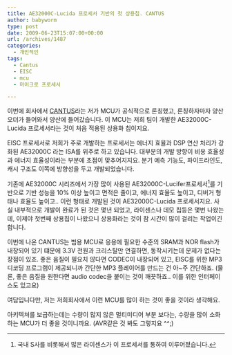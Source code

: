 ```yaml
---
title: AE32000C-Lucida 프로세서 기반의 첫 상용칩. CANTUS
author: babyworm
type: post
date: 2009-06-23T15:07:00+00:00
url: /archives/1487
categories:
  - 개인적인
tags:
  - Cantus
  - EISC
  - mcu
  - 마이크로 프로세서

---
```


이번에 회사에서 <a href="http://blog.gyongsu.com/133" target="_blank">CANTUS</a>라는 저가 MCU가 공식적으로 론칭했고, 론칭하자마자 양산 오더가 들어와서 양산에 들어갔습니다. 이 MCU는 저희 팀이 개발한 AE32000C-Lucida 프로세서라는 것이 처음 적용된 상용화 칩이지요.

EISC 프로세서로 저희가 주로 개발하는 프로세서는 에너지 효율과 DSP 연산 처리가 강화된 AE32000C 라는 ISA를 위주로 하고 있습니다. 대부분의 개발 방향이 비용 효율성과 에너지 효율성이라는 부분에 초점이 맞추어지지요. 분기 예측 기능도, 파이프라인도, 캐시 구조도 이쪽에 방향성을 두고 개발되었습니다.



기존에 AE32000C 시리즈에서 가장 많이 사용된 AE32000C-Lucifer프로세서[^1]를 기반으로 기반 성능을 10% 이상 높이고 면적은 줄이고, 에너지 효율도 높이고, 디버거 형태나 효율도 높이고.. 이런 형태로 개발된 것이 AE32000C-Lucida 프로세서지요. 사실 내부적으로 개발이 완료가 된 것은 몇년 되었고, 라이센스나 데모 칩등은 몇번 나왔는데, 이제야 첫번째 상용칩이 나왔으니 상용화라는 것이 참 시간이 많이 걸리는 작업이긴 합니다.

이번에 나온 CANTUS는 범용 MCU로 응용에 필요한 수준의 SRAM과 NOR flash가 내장되어 있기 떄문에 3.3V 전원과 크리스탈만 연결하면, 동작시키는데 문제가 없다는 장점이 있죠. 좋은 음질이 필요치 않다면 CODEC이 내장되어 있고, EISC를 위한 MP3 디코딩 프로그램이 제공되니까 간단한 MP3 플레이어를 만드는 건 아~주 간단하죠. (물론, 좋은 음질을 원한다면 audio codec을 붙이는 것이 깨끗하죠.. 이를 위한 인터페이스도 있고요)


여담입니다만, 저는 저희회사에서 이런 MCU를 많이 하는 것이 좋을 것이라 생각해요.



아키텍쳐를 보급하는데는 수량이 많지 않은 멀티미디어 부분 보다는, 수량을 많이 소화하는 MCU가 더 좋을 것이니까요. (AVR같은 것 봐도 그렇지요 ^^;)



[^1]: 국내 S사를 비롯해서 많은 라이센스가 이 프로세서를 통하여 이루어졌습니다.
